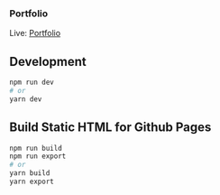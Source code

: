 ### Portfolio

Live: [Portfolio](https://z4gon.github.io)

## Development

```bash
npm run dev
# or
yarn dev
```

## Build Static HTML for Github Pages

```bash
npm run build
npm run export
# or
yarn build
yarn export
```
